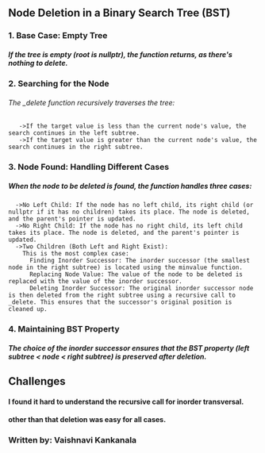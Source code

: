 ## Node Deletion in a Binary Search Tree (BST)

### 1. Base Case: Empty Tree
##### If the tree is empty (root is nullptr), the function returns, as there's nothing to delete.

### 2. Searching for the Node
###### The _delete function recursively traverses the tree:
       ->If the target value is less than the current node's value, the search continues in the left subtree.
       ->If the target value is greater than the current node's value, the search continues in the right subtree.
   
### 3. Node Found: Handling Different Cases
##### When the node to be deleted is found, the function handles three cases:
      ->No Left Child: If the node has no left child, its right child (or nullptr if it has no children) takes its place. The node is deleted, and the parent's pointer is updated.
      ->No Right Child: If the node has no right child, its left child takes its place. The node is deleted, and the parent's pointer is updated.
      ->Two Children (Both Left and Right Exist):
        This is the most complex case:
          Finding Inorder Successor: The inorder successor (the smallest node in the right subtree) is located using the minvalue function.
          Replacing Node Value: The value of the node to be deleted is replaced with the value of the inorder successor.
          Deleting Inorder Successor: The original inorder successor node is then deleted from the right subtree using a recursive call to _delete. This ensures that the successor's original position is cleaned up.
   
### 4. Maintaining BST Property
##### The choice of the inorder successor ensures that the BST property (left subtree < node < right subtree) is preserved after deletion.


## Challenges
#### I found it hard to understand the recursive call for inorder transversal.
#### other than that deletion was easy for all cases.


### Written by: Vaishnavi Kankanala

